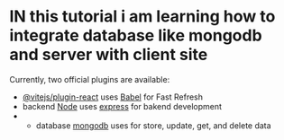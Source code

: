 # IN this tutorial i am learning how to integrate database like mongodb and server with client site

Currently, two official plugins are available:

- [@vitejs/plugin-react](https://github.com/vitejs/vite-plugin-react/blob/main/packages/plugin-react) uses [Babel](https://babeljs.io/) for Fast Refresh
- backend [Node](https://nodejs.org/en) uses [express](https://expressjs.com/) for bakend development
- - database [mongodb]([https://nodejs.org/en](https://www.mongodb.com/)) uses for store, update, get, and delete data
